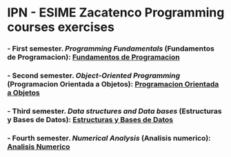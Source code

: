 # IPN - ESIME Zacatenco Programming courses exercises

### - First semester. *Programming Fundamentals* (Fundamentos de Programacion): [Fundamentos de Programacion](/FundamentosDeProgramacion)
### - Second semester. *Object-Oriented Programming* (Programacion Orientada a Objetos): [Programacion Orientada a Objetos](/ProgramacionOrientadaAObjetos)
### - Third semester. *Data structures and Data bases* (Estructuras y Bases de Datos): [Estructuras y Bases de Datos](/EstructurasYBasesDeDatos)
### - Fourth semester. *Numerical Analysis* (Analisis numerico): [Analisis Numerico](/AnalisisNumerico)
